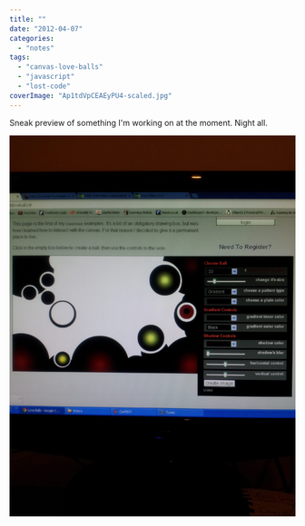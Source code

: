 ```yaml
---
title: ""
date: "2012-04-07"
categories: 
  - "notes"
tags: 
  - "canvas-love-balls"
  - "javascript"
  - "lost-code"
coverImage: "Ap1tdVpCEAEyPU4-scaled.jpg"
---
```


Sneak preview of something I'm working on at the moment. Night all.

[![](images/Ap1tdVpCEAEyPU4-scaled.jpg)](https://davidpeach.co.uk/wp-content/uploads/2023/04/Ap1tdVpCEAEyPU4-scaled.jpg)
